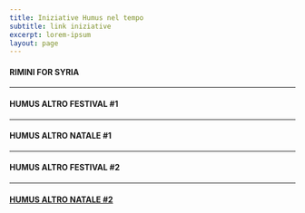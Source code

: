 ```yaml
---
title: Iniziative Humus nel tempo
subtitle: link iniziative
excerpt: lorem-ipsum
layout: page
---
```

#### RIMINI FOR SYRIA
***

#### HUMUS ALTRO FESTIVAL #1
***

#### HUMUS ALTRO NATALE #1
***

#### HUMUS  ALTRO FESTIVAL #2
***

#### <a href="https://humusaltro.com/humus-altro-natale-2/">HUMUS ALTRO NATALE #2</a>
